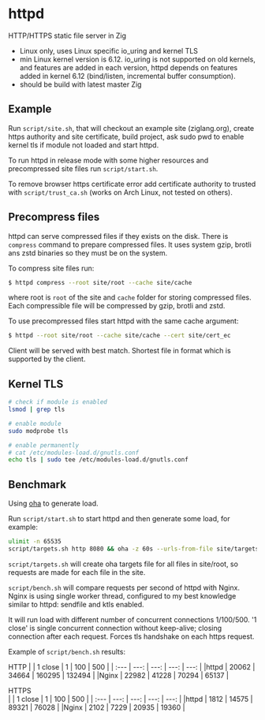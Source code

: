 # httpd 

HTTP/HTTPS static file server in Zig 

- Linux only, uses Linux specific io_uring and kernel TLS
- min Linux kernel version is 6.12. io_uring is not supported on old kernels, and features are added in each version, httpd depends on features added in kernel 6.12 (bind/listen, incremental buffer consumption). 
- should be build with latest master Zig

## Example

Run `script/site.sh`, that will checkout an example site (ziglang.org), create https authority and site certificate, build project, ask sudo pwd to enable kernel tls if module not loaded and start httpd. 

To run httpd in release mode with some higher resources and precompressed site files run `script/start.sh`.

To remove browser https certificate error add certificate authority to trusted with `script/trust_ca.sh` (works on Arch Linux, not tested on others).

## Precompress files

httpd can serve compressed files if they exists on the disk. There is `compress`
command to prepare compressed files. It uses system gzip, brotli ans zstd
binaries so they must be on the system.

To compress site files run: 
```sh
$ httpd compress --root site/root --cache site/cache
```
where root is `root` of the site and `cache` folder for storing compressed files. Each compressible file will be compressed by gzip, brotli and zstd.

To use precompressed files start httpd with the same cache argument:
```sh
$ httpd --root site/root --cache site/cache --cert site/cert_ec
```
Client will be served with best match. Shortest file in format which is supported by the client. 

## Kernel TLS

```sh
# check if module is enabled
lsmod | grep tls

# enable module
sudo modprobe tls

# enable permanently
# cat /etc/modules-load.d/gnutls.conf
echo tls | sudo tee /etc/modules-load.d/gnutls.conf
```


## Benchmark

Using [oha](https://github.com/hatoo/oha) to generate load.


Run `script/start.sh` to start httpd and then generate some load, for example:
```sh
ulimit -n 65535
script/targets.sh http 8080 && oha -z 60s --urls-from-file site/targets-oha -c 10000 -w --cacert site/ca/cert.pem
```
`script/targets.sh` will create oha targets file for all files in site/root, so requests are made for each file in the site. 


`script/bench.sh` will compare requests per second of httpd with Nginx. Nginx is
using single worker thread, configured to my best knowledge similar to httpd:
sendfile and ktls enabled.

It will run load with different number of concurrent connections 1/100/500. '1 close'
is  single concurrent  connection without  keep-alive; closing  connection after
each request. Forces tls handshake on each https request.

Example of `script/bench.sh` results:

HTTP
|      | 1 close   | 1         | 100       | 500       |
| :--- | ---:      | ---:      | ---:      | ---:      |
|httpd | 20062     | 34664     | 160295    |   132494  |
|Nginx | 22982     | 41228     |  70294    |    65137  |
                                           
HTTPS                                      
|      | 1 close   | 1         | 100       | 500       |
| :--- | ---:      | ---:      | ---:      | ---:      |
|httpd |   1812    | 14575     |  89321    |    76028  |
|Nginx |   2102    |  7229     |  20935    |    19360  |


  
  
  
   
                
<!--

- sets and checks Etag, returns 304 if they match
- sets Last-Modified for browser caching

USR1, section o monitoring
open files, mozda imati section o configuration

https://atlarge-research.com/pdfs/2024-bingimarsson-msc_thesis.pdf  
https://blog.cloudflare.com/missing-manuals-io_uring-worker-pool/  

cd site/root && find . -type f -exec ls -lSh {} + && cd -
-->
